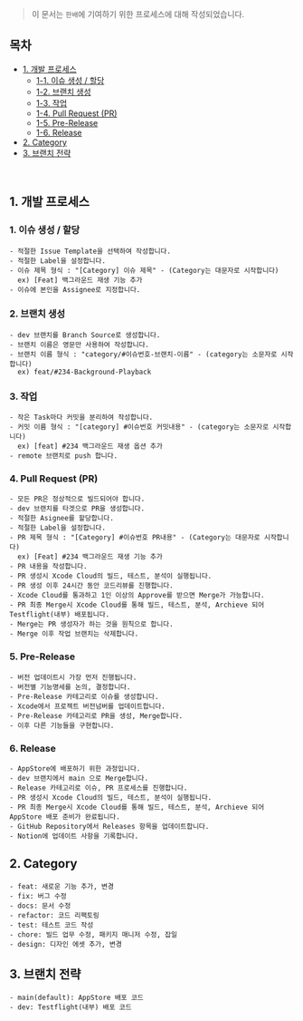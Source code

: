 > 이 문서는 `한배`에 기여하기 위한 프로세스에 대해 작성되었습니다.

## 목차
- [1. 개발 프로세스](#1-개발-프로세스)
  - [1-1. 이슈 생성 / 할당](#1-이슈-생성--할당)
  - [1-2. 브랜치 생성](#2-브랜치-생성)
  - [1-3. 작업](#3-작업)
  - [1-4. Pull Request (PR)](#4-pull-request-pr)
  - [1-5. Pre-Release](#5-pre-release)
  - [1-6. Release](#6-release)
- [2. Category](#2-category)
- [3. 브랜치 전략](#3-브랜치-전략)

<br>

## 1. 개발 프로세스
### 1. 이슈 생성 / 할당
```
- 적절한 Issue Template을 선택하여 작성합니다.
- 적절한 Label을 설정합니다.
- 이슈 제목 형식 : "[Category] 이슈 제목" - (Category는 대문자로 시작합니다)
  ex) [Feat] 백그라운드 재생 기능 추가
- 이슈에 본인을 Assignee로 지정합니다.
```
### 2. 브랜치 생성
```
- dev 브랜치를 Branch Source로 생성합니다.
- 브랜치 이름은 영문만 사용하여 작성합니다.
- 브랜치 이름 형식 : "category/#이슈번호-브랜치-이름" - (category는 소문자로 시작합니다)
  ex) feat/#234-Background-Playback
```
### 3. 작업
```
- 작은 Task마다 커밋을 분리하여 작성합니다.
- 커밋 이름 형식 : "[category] #이슈번호 커밋내용" - (category는 소문자로 시작합니다)
  ex) [feat] #234 백그라운드 재생 옵션 추가
- remote 브랜치로 push 합니다.
```
### 4. Pull Request (PR)
```
- 모든 PR은 정상적으로 빌드되어야 합니다.
- dev 브랜치를 타겟으로 PR을 생성합니다.
- 적절한 Asignee를 할당합니다.
- 적절한 Label을 설정합니다.
- PR 제목 형식 : "[Category] #이슈번호 PR내용" - (Category는 대문자로 시작합니다)
  ex) [Feat] #234 백그라운드 재생 기능 추가
- PR 내용을 작성합니다.
- PR 생성시 Xcode Cloud의 빌드, 테스트, 분석이 실행됩니다.
- PR 생성 이후 24시간 동안 코드리뷰를 진행합니다.
- Xcode Cloud를 통과하고 1인 이상의 Approve를 받으면 Merge가 가능합니다.
- PR 최종 Merge시 Xcode Cloud를 통해 빌드, 테스트, 분석, Archieve 되어 Testflight(내부) 배포됩니다.
- Merge는 PR 생성자가 하는 것을 원칙으로 합니다.
- Merge 이후 작업 브랜치는 삭제합니다.
```
### 5. Pre-Release
```
- 버전 업데이트시 가장 먼저 진행됩니다.
- 버전별 기능명세를 논의, 결정합니다.
- Pre-Release 카테고리로 이슈를 생성합니다.
- Xcode에서 프로젝트 버전넘버를 업데이트합니다.
- Pre-Release 카테고리로 PR을 생성, Merge합니다.
- 이후 다른 기능들을 구현합니다.
```
### 6. Release
```
- AppStore에 배포하기 위한 과정입니다.
- dev 브랜치에서 main 으로 Merge합니다.
- Release 카테고리로 이슈, PR 프로세스를 진행합니다.
- PR 생성시 Xcode Cloud의 빌드, 테스트, 분석이 실행됩니다.
- PR 최종 Merge시 Xcode Cloud를 통해 빌드, 테스트, 분석, Archieve 되어 AppStore 배포 준비가 완료됩니다.
- GitHub Repository에서 Releases 항목을 업데이트합니다.
- Notion에 업데이트 사항을 기록합니다.
```

## 2. Category
```
- feat: 새로운 기능 추가, 변경
- fix: 버그 수정
- docs: 문서 수정
- refactor: 코드 리팩토링
- test: 테스트 코드 작성
- chore: 빌드 업무 수정, 패키지 매니저 수정, 잡일
- design: 디자인 에셋 추가, 변경
```

## 3. 브랜치 전략
```
- main(default): AppStore 배포 코드
- dev: Testflight(내부) 배포 코드
```
